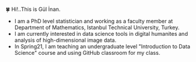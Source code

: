  

:four_leaf_clover:   Hi!..This is Gül İnan.   
- I am a PhD level statistician and working as a faculty member 
at Department of Mathematics, Istanbul Technical University, Turkey. 
- I am currently interested in data science tools in digital humanites and analysis of high-dimensional
image data.
- In Spring21, I am teaching an undergraduate level "Introduction to Data Science" course and using GitHub classroom for my class.

 
